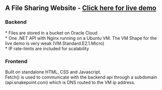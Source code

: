 <h2>A File Sharing Website - <a href="https://snakefile.com">Click here for live demo</a></h2>

<h3>Backend</h3>
* Files are stored in a bucket on Oracle Cloud
<br>
* One .NET API with Nginx running on a Ubuntu VM. The VM Shape for the live demo is very weak (VM.Standard.E2.1.Micro)
<br>
* IP rate-limits are included for scalability
<h3>Frontend</h3>
Built on standalone HTML, CSS and Javascript.
<br>
Fetch() is used to communicate with the backend api through a subdomain (api.snakepoint.com) which is DNS routed to the VM ip address.
